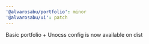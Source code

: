 ```yaml
---
'@alvarosabu/portfolio': minor
'@alvarosabu/ui': patch
---
```


Basic portfolio + Unocss config is now available on dist
